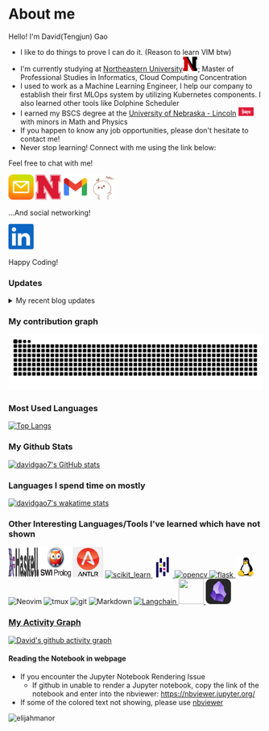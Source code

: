 # About me

Hello! I'm David(Tengjun) Gao

- I like to do things to prove I can do it. (Reason to learn VIM btw)
- I'm currently studying at [Northeastern University](https://www.northeastern.edu/about/)<img src="NEU.jpg" width="30" height="30">; Master of Professional Studies in Informatics, Cloud Computing Concentration
- I used to work as a Machine Learning Engineer, I help our company to establish their first MLOps system by utilizing Kubernetes components. I also learned other tools like Dolphine Scheduler
- I earned my BSCS degree at the [University of Nebraska - Lincoln](https://www.unl.edu/about/) [<img src="huskers.jpg" width=30>](https://en.wiktionary.org/wiki/husker "Go huskers!") with minors in Math and Physics
- If you happen to know any job opportunities, please don't hesitate to contact me!
- Never stop learning! Connect with me using the link below:

<!-- [![davidgao7's GitHub stats](https://github-readme-stats.vercel.app/api?username=davidgao7&count_private=true&show_icons=true)](https://github.com/anuraghazra/github-readme-stats) -->

<!-- ============================================================== -->

Feel free to chat with me!

[<img src="QQmail.jpg" width=50/>](mailto:582435572@qq.com?subject=[GitHub])
[<img src="UNL.png" width=50/>](mailto:david.gao313@huskers.unl.edu?subject=[GitHub])
[<img src="gmail.png" width=50/>](mailto:jimgao0606@gmail.com?subject=[GitHub])
[<img src="IMG_1421.GIF" width="50" height="50"/>](https://youtu.be/j__VYXZ-5Cw?si=M8hpVk0WATAjd2-7)

...And social networking!

[<img src="linkedin.png" width=50/>](https://www.linkedin.com/in/tengjun-gao-hello-world/)

Happy Coding!
<!-- ============================================================== -->
### Updates

<details>
<summary>My recent blog updates</summary>
<p>
<!-- BLOG-POST-LIST:START -->
<!-- https://github.com/:davidgao7/:davidgao7.github.io/commits.atom ITS NOT WORKIN-->

- [数组](https://github.com/davidgao7/davidgao7.github.io/blob/5fbd13fe6d44905a84a50dafb08723ae81a3a667/_posts/2021-11-23-array-summary.md)
- [复杂链表的复制](https://github.com/davidgao7/davidgao7.github.io/blob/master/_posts/2021-10-07-copy-random-list.md)
- [所有叶子节点到根节点的和](https://github.com/davidgao7/davidgao7.github.io/blob/master/_posts/2021-10-05-binary-tree-path-sum.md)
- [python generator 你需要知道的点](https://github.com/davidgao7/PythonLearning/blob/master/generator.py)
- [寻找第K大](https://github.com/davidgao7/davidgao7.github.io/blob/master/_posts/2021-09-24-find-kth-largest.md)
- [统计字典序元音字符串的数目](https://github.com/davidgao7/davidgao7.github.io/blob/master/_posts/2021-09-21-count-vowel-strings.md)
- [连接两岛的最短路径](https://github.com/davidgao7/davidgao7.github.io/blob/master/_posts/2021-09-15-shortest-bridge.md)
- [打家劫舍II](https://github.com/davidgao7/davidgao7.github.io/blob/master/_posts/2021-09-12-rob.md)
- [跳跃游戏](https://github.com/davidgao7/davidgao7.github.io/blob/master/_posts/2021-09-12-jump-game.md)
- [单词的压缩编码](https://github.com/davidgao7/davidgao7.github.io/blob/master/_posts/2021-09-08-minimum-length-encoding.md)
- [二叉树两个节点找公共祖先](https://github.com/davidgao7/davidgao7.github.io/blob/master/_posts/2021-08-21-tree-lowest-common-ancestor.md)
- [最长无重复子数组](https://github.com/davidgao7/davidgao7.github.io/blob/master/_posts/2021-08-20-maxLength.md)
- [Heap and BST](https://github.com/davidgao7/davidgao7.github.io/blob/master/_posts/2021-08-25-heap-bst.md)
- [合并k个有序链表](https://github.com/davidgao7/davidgao7.github.io/blob/master/_posts/2021-08-20-merge-k-sorted-lists.md)
- [二叉树层序遍历](https://github.com/davidgao7/davidgao7.github.io/blob/master/_posts/2021-08-15-binaryTree-Output-Levely.md)
- [随笔](https://github.com/davidgao7/davidgao7.github.io/blob/master/_posts/2021-08-15-suibi.md)
- [SVM拉格朗Prim/dual form](https://github.com/davidgao7/machineLearningAlgorithmExplain/blob/master/SVM%20Lagrange.pdf)
- [SVM Explain](https://github.com/davidgao7/machineLearningAlgorithmExplain/blob/master/SVM.ipynb)
<!-- BLOG-POST-LIST:END -->
</p>
</details>

### My contribution graph

<picture>
  <source media="(prefers-color-scheme: dark)" srcset="./github-contribution-grid-snake-dark.svg">
  <img alt="Text changing depending on mode. Light: 'So light!' Dark: 'So dark!'" src="./github-contribution-grid-snake.svg">
</picture>

### Most Used Languages

[![Top Langs](https://github-readme-stats.vercel.app/api/top-langs/?username=davidgao7&layout=compact)](https://github.com/davidgao7/github-readme-stats)

### My Github Stats

[![davidgao7's GitHub stats](https://github-readme-stats.vercel.app/api?username=davidgao7&count_private=true&show_icons=true)](https://github.com/anuraghazra/github-readme-stats)

### Languages I spend time on mostly

[![davidgao7's wakatime stats](https://github-readme-stats.vercel.app/api/wakatime?username=davidgao7&v=2)](https://github.com/davidgao7/github-readme-stats)

### Other Interesting Languages/Tools I've learned which have not shown

<p align="left">
<a href="https://www.haskell.org/"><img src="haskell-logo.svg" alt="haskell" width="60" height="60"/></a>
<a href="https://www.swi-prolog.org/"><img src="swipl.png" alt="haskell" width="60" height="60"/></a>
<a href="https://www.antlr.org/"><img src="ANTLRv4.png" alt="ANTLRv4" width="60" height="60"/></a>
<a href="https://scikit-learn.org/" target="_blank" rel="noreferrer"> <img src="https://upload.wikimedia.org/wikipedia/commons/0/05/Scikit_learn_logo_small.svg" alt="scikit_learn" width="60" height="60"/> </a>
<a href="https://pandas.pydata.org/" target="_blank" rel="noreferrer"> <img src="https://raw.githubusercontent.com/devicons/devicon/2ae2a900d2f041da66e950e4d48052658d850630/icons/pandas/pandas-original.svg" alt="pandas" width="40" height="40"/> </a>
<a href="https://opencv.org/" target="_blank" rel="noreferrer"> <img src="https://www.vectorlogo.zone/logos/opencv/opencv-icon.svg" alt="opencv" width="40" height="40"/> </a>
<a href="https://flask.palletsprojects.com/" target="_blank" rel="noreferrer"> <img src="https://www.vectorlogo.zone/logos/pocoo_flask/pocoo_flask-icon.svg" alt="flask" width="40" height="40"/> </a>
<a href="https://www.linux.org/" target="_blank" rel="noreferrer"> <img src="https://raw.githubusercontent.com/devicons/devicon/master/icons/linux/linux-original.svg" alt="linux" width="40" height="40"/> </a>
<img alt="Neovim" src="https://img.shields.io/badge/NeoVim-%2357A143.svg?&style=for-the-badge&logo=neovim&logoColor=white" />
<img alt="tmux" src="https://img.shields.io/badge/tmux-1BB91F?style=for-the-badge&logo=tmux&logoColor=white" />
<img alt="git" src="https://img.shields.io/badge/GIT-E44C30?style=for-the-badge&logo=git&logoColor=white" />
<img alt="Markdown" src="https://img.shields.io/badge/Markdown-000000?style=for-the-badge&logo=markdown&logoColor=white" />
<a href="https://www.langchain.com/"><img alt="Langchain" src="https://external-content.duckduckgo.com/iu/?u=https%3A%2F%2Ftse2.mm.bing.net%2Fth%3Fid%3DOIP.-6d0YMIf57AIz8LPzcUuFAHaG9%26pid%3DApi&f=1&ipt=6f5c2173b65beefd93b36a4f17a2a703023baa418649f8e3955568c76e9d5a1f&ipo=images" width="50" height="50"/>
<a href="https://nixos.org/"><img src="https://external-content.duckduckgo.com/iu/?u=https%3A%2F%2Ftse3.mm.bing.net%2Fth%3Fid%3DOIP.b0INAa0DATcFYSFQvi0AuAHaHa%26pid%3DApi&f=1&ipt=9f038207101c6e488d698c047691e53bf7f0049b3e23b3ceb1401c2acaa3bd15&ipo=images" width="50" height="50"/>
<a href="https://obsidian.md/"><img src="obsidian-icon.svg" width="50" height="50"/>
</p>

### My Activity Graph

[![David's github activity graph](https://github-readme-activity-graph.vercel.app/graph?username=davidgao7&theme=react-dark)](https://github.com/davidgao7/github-readme-activity-graph)

#### Reading the Notebook in webpage

- If you encounter the Jupyter Notebook Rendering Issue
  - If github in unable to render a Jupyter notebook, copy the link of the notebook and enter into the nbviewer: <https://nbviewer.jupyter.org/>
- If some of the colored text not showing, please use [nbviewer](https://nbviewer.jupyter.org/)

<p align="left"><img src="https://komarev.com/ghpvc/?username=davidgao7&label=Profile%20views&color=0e75b6&style=flat" alt="elijahmanor" /></p>
